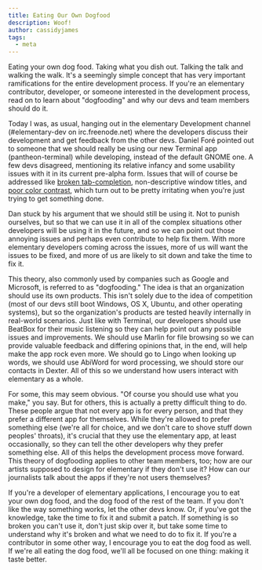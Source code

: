 ```yaml
---
title: Eating Our Own Dogfood
description: Woof!
author: cassidyjames
tags:
  - meta
---
```


Eating your own dog food. Taking what you dish out. Talking the talk and walking the walk. It's a seemingly simple concept that has very important ramifications for the entire development process. If you're an elementary contributor, developer, or someone interested in the development process, read on to learn about "dogfooding" and why our devs and team members should do it.

Today I was, as usual, hanging out in the elementary Development channel (#elementary-dev on irc.freenode.net) where the developers discuss their development and get feedback from the other devs. Daniel Foré pointed out to someone that we should really be using our new Terminal app (pantheon-terminal) while developing, instead of the default GNOME one. A few devs disagreed, mentioning its relative infancy and some usability issues with it in its current pre-alpha form. Issues that will of course be addressed like [broken tab-completion](https://bugs.launchpad.net/pantheon-terminal/+bug/804903), non-descriptive window titles, and [poor color contrast](https://bugs.launchpad.net/pantheon-terminal/+bug/804901), which turn out to be pretty irritating when you're just trying to get something done.

Dan stuck by his argument that we should still be using it. Not to punish ourselves, but so that we can use it in all of the complex situations other developers will be using it in the future, and so we can point out those annoying issues and perhaps even contribute to help fix them. With more elementary developers coming across the issues, more of us will want the issues to be fixed, and more of us are likely to sit down and take the time to fix it.

This theory, also commonly used by companies such as Google and Microsoft, is referred to as "dogfooding." The idea is that an organization should use its own products. This isn't solely due to the idea of competition (most of our devs still boot Windows, OS X, Ubuntu, and other operating systems), but so the organization's products are tested heavily internally in real-world scenarios. Just like with Terminal, our developers should use BeatBox for their music listening so they can help point out any possible issues and improvements. We should use Marlin for file browsing so we can provide valuable feedback and differing opinions that, in the end, will help make the app rock even more. We should go to Lingo when looking up words, we should use AbiWord for word processing, we should store our contacts in Dexter. All of this so we understand how users interact with elementary as a whole.

For some, this may seem obvious. "Of course you should use what you make," you say. But for others, this is actually a pretty difficult thing to do. These people argue that not every app is for every person, and that they prefer a different app for themselves. While they're allowed to prefer something else (we're all for choice, and we don't care to shove stuff down peoples' throats), it's crucial that they use the elementary app, at least occasionally, so they can tell the other developers why they prefer something else. All of this helps the development process move forward. This theory of dogfooding applies to other team members, too; how are our artists supposed to design for elementary if they don't use it? How can our journalists talk about the apps if they're not users themselves?

If you're a developer of elementary applications, I encourage you to eat your own dog food, and the dog food of the rest of the team. If you don't like the way something works, let the other devs know. Or, if you've got the knowledge, take the time to fix it and submit a patch. If something is so broken you can't use it, don't just skip over it, but take some time to understand why it's broken and what we need to do to fix it. If you're a contributor in some other way, I encourage you to eat the dog food as well. If we're all eating the dog food, we'll all be focused on one thing: making it taste better.
